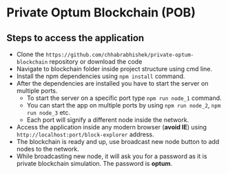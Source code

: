 # Private Optum Blockchain (POB)

## Steps to access the application

- Clone the `https://github.com/chhabrabhishek/private-optum-blockchain` repository or download the code
- Navigate to blockchain folder inside project structure using cmd line.
- Install the npm dependencies using `npm install` command.
- After the dependencies are installed you have to start the server on multiple ports.
  - To start the server on a specific port type `npm run node_1` command.
  - You can start the app on multiple ports by using `npm run node_2`, `npm run node_3` etc.
  - Each port will signify a different node inside the network.
- Access the application inside any modern browser (**avoid IE**) using `http://localhost:port/block-explorer` address.
- The blockchain is ready and up, use broadcast new node button to add nodes to the network.
- While broadcasting new node, it will ask you for a password as it is private blockchain simulation. The password is **optum**.
